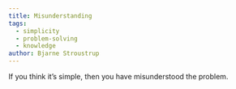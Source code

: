 ```yaml
---
title: Misunderstanding
tags:
  - simplicity
  - problem-solving
  - knowledge
author: Bjarne Stroustrup
---
```


If you think it’s simple, then you have misunderstood the problem.
